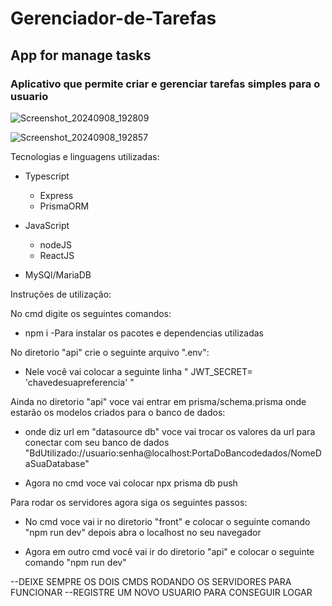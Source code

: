 # Gerenciador-de-Tarefas

## App for manage tasks

### Aplicativo que permite criar e gerenciar tarefas simples para o usuario

![Screenshot_20240908_192809](https://github.com/user-attachments/assets/e6a0d28d-80c0-4eca-9d8b-5e8542fe9f78)

![Screenshot_20240908_192857](https://github.com/user-attachments/assets/c7fdc9f1-5d08-41f7-aeac-1d6f8eb2d288)


Tecnologias e linguagens utilizadas:

- Typescript
  - Express
  - PrismaORM
  
- JavaScript
  - nodeJS
  - ReactJS
  
- MySQl/MariaDB

Instruções de utilização:

 No cmd digite os seguintes comandos:

 - npm i -Para instalar os pacotes e dependencias utilizadas

 No diretorio "api" crie o seguinte arquivo ".env":

 - Nele você vai colocar a seguinte linha " JWT_SECRET= 'chavedesuapreferencia' "

 Ainda no diretorio "api" voce vai entrar em prisma/schema.prisma onde estarão os modelos criados para o banco de dados:
 
 - onde diz url em "datasource db" voce vai trocar os valores da url para conectar com seu banco de dados "BdUtilizado://usuario:senha@localhost:PortaDoBancodedados/NomeDaSuaDatabase"
   
 - Agora no cmd voce vai colocar npx prisma db push

 Para rodar os servidores agora siga os seguintes passos:

 - No cmd voce vai ir no diretorio "front" e colocar o seguinte comando "npm run dev" depois abra o localhost no seu navegador
   
 - Agora em outro cmd você vai ir do diretorio "api" e colocar o seguinte comando "npm run dev"
   
--DEIXE SEMPRE OS DOIS CMDS RODANDO OS SERVIDORES PARA FUNCIONAR
--REGISTRE UM NOVO USUARIO PARA CONSEGUIR LOGAR

 
 
 
   



